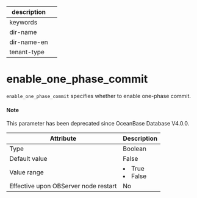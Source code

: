| description ||
|---|---|
| keywords ||
| dir-name ||
| dir-name-en ||
| tenant-type ||

# enable_one_phase_commit

`enable_one_phase_commit` specifies whether to enable one-phase commit.

<main id="notice" type='explain'>
  <h4>Note</h4>
  <p>This parameter has been deprecated since OceanBase Database V4.0.0. </p>
</main>


| **Attribute** | **Description** |
|------------------|--------------------------------------------------------------------------------------------------------|
| Type | Boolean |
| Default value | False |
| Value range | </li><li> True   </li><li> False |
| Effective upon OBServer node restart | No |


